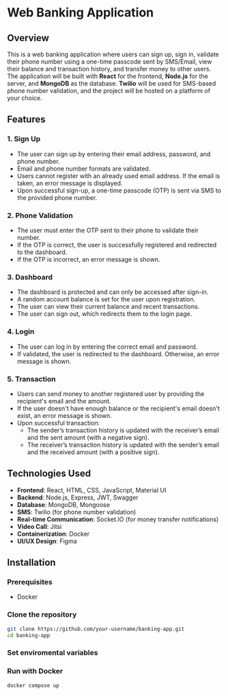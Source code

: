 # Web Banking Application

## Overview
This is a web banking application where users can sign up, sign in, validate their phone number using a one-time passcode sent by SMS/Email, view their balance and transaction history, and transfer money to other users. The application will be built with **React** for the frontend, **Node.js** for the server, and **MongoDB** as the database. **Twilio** will be used for SMS-based phone number validation, and the project will be hosted on a platform of your choice.

## Features

### 1. Sign Up
- The user can sign up by entering their email address, password, and phone number.
- Email and phone number formats are validated.
- Users cannot register with an already used email address. If the email is taken, an error message is displayed.
- Upon successful sign-up, a one-time passcode (OTP) is sent via SMS to the provided phone number.
  
### 2. Phone Validation
- The user must enter the OTP sent to their phone to validate their number.
- If the OTP is correct, the user is successfully registered and redirected to the dashboard.
- If the OTP is incorrect, an error message is shown.

### 3. Dashboard
- The dashboard is protected and can only be accessed after sign-in.
- A random account balance is set for the user upon registration.
- The user can view their current balance and recent transactions.
- The user can sign out, which redirects them to the login page.

### 4. Login
- The user can log in by entering the correct email and password.
- If validated, the user is redirected to the dashboard. Otherwise, an error message is shown.

### 5. Transaction
- Users can send money to another registered user by providing the recipient's email and the amount.
- If the user doesn't have enough balance or the recipient's email doesn't exist, an error message is shown.
- Upon successful transaction:
  - The sender’s transaction history is updated with the receiver’s email and the sent amount (with a negative sign).
  - The receiver’s transaction history is updated with the sender’s email and the received amount (with a positive sign).

## Technologies Used
- **Frontend**: React, HTML, CSS, JavaScript, Material UI
- **Backend**: Node.js, Express, JWT, Swagger
- **Database**: MongoDB, Mongoose
- **SMS**: Twilio (for phone number validation)
- **Real-time Communication**: Socket.IO (for money transfer notifications)
- **Video Call**: Jitsi
- **Containerization**: Docker
- **UI/UX Design**: Figma

## Installation

### Prerequisites
- Docker

### Clone the repository
```bash
git clone https://github.com/your-username/banking-app.git
cd banking-app
```

### Set enviromental variables

### Run with Docker
```bash
docker compose up
```
